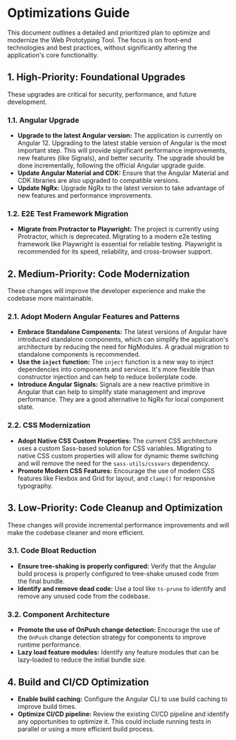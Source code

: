 # Optimizations Guide

This document outlines a detailed and prioritized plan to optimize and modernize the Web Prototyping Tool. The focus is on front-end technologies and best practices, without significantly altering the application's core functionality.

## 1. High-Priority: Foundational Upgrades

These upgrades are critical for security, performance, and future development.

### 1.1. Angular Upgrade

- **Upgrade to the latest Angular version:** The application is currently on Angular 12. Upgrading to the latest stable version of Angular is the most important step. This will provide significant performance improvements, new features (like Signals), and better security. The upgrade should be done incrementally, following the official Angular upgrade guide.
- **Update Angular Material and CDK:** Ensure that the Angular Material and CDK libraries are also upgraded to compatible versions.
- **Update NgRx:** Upgrade NgRx to the latest version to take advantage of new features and performance improvements.

### 1.2. E2E Test Framework Migration

- **Migrate from Protractor to Playwright:** The project is currently using Protractor, which is deprecated. Migrating to a modern e2e testing framework like Playwright is essential for reliable testing. Playwright is recommended for its speed, reliability, and cross-browser support.

## 2. Medium-Priority: Code Modernization

These changes will improve the developer experience and make the codebase more maintainable.

### 2.1. Adopt Modern Angular Features and Patterns

- **Embrace Standalone Components:** The latest versions of Angular have introduced standalone components, which can simplify the application's architecture by reducing the need for NgModules. A gradual migration to standalone components is recommended.
- **Use the `inject` function:** The `inject` function is a new way to inject dependencies into components and services. It's more flexible than constructor injection and can help to reduce boilerplate code.
- **Introduce Angular Signals:** Signals are a new reactive primitive in Angular that can help to simplify state management and improve performance. They are a good alternative to NgRx for local component state.

### 2.2. CSS Modernization

- **Adopt Native CSS Custom Properties:** The current CSS architecture uses a custom Sass-based solution for CSS variables. Migrating to native CSS custom properties will allow for dynamic theme switching and will remove the need for the `sass-utils/cssvars` dependency.
- **Promote Modern CSS Features:** Encourage the use of modern CSS features like Flexbox and Grid for layout, and `clamp()` for responsive typography.

## 3. Low-Priority: Code Cleanup and Optimization

These changes will provide incremental performance improvements and will make the codebase cleaner and more efficient.

### 3.1. Code Bloat Reduction

- **Ensure tree-shaking is properly configured:** Verify that the Angular build process is properly configured to tree-shake unused code from the final bundle.
- **Identify and remove dead code:** Use a tool like `ts-prune` to identify and remove any unused code from the codebase.

### 3.2. Component Architecture

- **Promote the use of OnPush change detection:** Encourage the use of the `OnPush` change detection strategy for components to improve runtime performance.
- **Lazy load feature modules:** Identify any feature modules that can be lazy-loaded to reduce the initial bundle size.

## 4. Build and CI/CD Optimization

- **Enable build caching:** Configure the Angular CLI to use build caching to improve build times.
- **Optimize CI/CD pipeline:** Review the existing CI/CD pipeline and identify any opportunities to optimize it. This could include running tests in parallel or using a more efficient build process.
